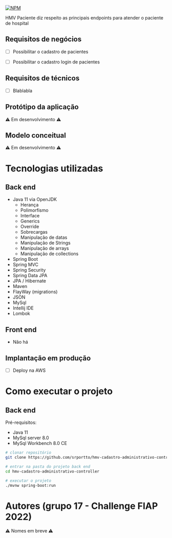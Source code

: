 
[![NPM](https://img.shields.io/npm/l/react)](https://github.com/srportto/portinvestimentos-pi/blob/master/LICENSE)


HMV Paciente diz respeito as principais endpoints para atender o paciente de hospital


## Requisitos de negócios
- [ ] Possibilitar o cadastro de pacientes
- [ ] Possibilitar o cadastro login de  pacientes


## Requisitos de técnicos
- [ ] Blablabla


## Protótipo da aplicação
 ⚠ Em desenvolvimento ⚠


## Modelo conceitual
 ⚠ Em desenvolvimento ⚠

# Tecnologias utilizadas
## Back end
- Java 11 via OpenJDK
  - Herança
  - Polimorfismo
  - Interface
  - Generics
  - Override
  - Sobrecargas 
  - Manipulação de datas
  - Manipulação de Strings  
  - Manipulação de arrays
  - Manipulação de collections    
- Spring Boot
- Spring MVC
- Spring Security
- Spring Data JPA  
- JPA / Hibernate
- Maven
- FlayWay (migrations)
- JSON
- MySql  
- Intellij IDE
- Lombok

## Front end
- Não há 

## Implantação em produção
- [ ] Deploy na AWS 


# Como executar o projeto

## Back end
Pré-requisitos: 
* Java 11
* MySql server 8.0
* MySql Workbench 8.0 CE


```bash
# clonar repositório
git clone https://github.com/srportto/hmv-cadastro-administrativo-controller.git

# entrar na pasta do projeto back end
cd hmv-cadastro-administrativo-controller

# executar o projeto
./mvnw spring-boot:run
```



# Autores (grupo 17 - Challenge FIAP 2022)
⚠ Nomes em breve ⚠

